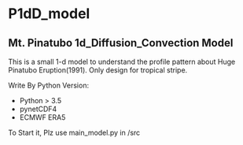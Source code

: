 # P1dD_model

## Mt. Pinatubo 1d_Diffusion_Convection Model

This is a small 1-d model to understand the profile pattern about Huge Pinatubo Eruption(1991).
Only design for tropical stripe.

Write By Python
Version:
  + Python > 3.5
  + pynetCDF4
  + ECMWF ERA5
  
To Start it, Plz use main_model.py in /src

